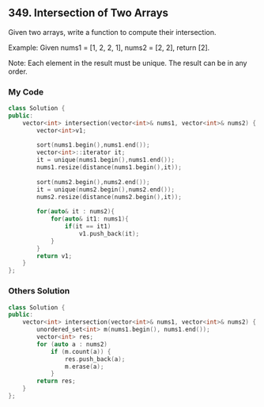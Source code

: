 ## 349. Intersection of Two Arrays
Given two arrays, write a function to compute their intersection.

Example:
Given nums1 = [1, 2, 2, 1], nums2 = [2, 2], return [2].

Note:
Each element in the result must be unique.
The result can be in any order.

### My Code
```c++
class Solution {
public:
    vector<int> intersection(vector<int>& nums1, vector<int>& nums2) {
        vector<int>v1;
        
        sort(nums1.begin(),nums1.end());
        vector<int>::iterator it;
        it = unique(nums1.begin(),nums1.end());
        nums1.resize(distance(nums1.begin(),it));
        
        sort(nums2.begin(),nums2.end());
        it = unique(nums2.begin(),nums2.end());
        nums2.resize(distance(nums2.begin(),it));
        
        for(auto& it : nums2){
            for(auto& it1: nums1){
                if(it == it1)
                    v1.push_back(it);
            }
        }
        return v1;
    }
};
```

### Others Solution
```c++
class Solution {
public:
    vector<int> intersection(vector<int>& nums1, vector<int>& nums2) {
        unordered_set<int> m(nums1.begin(), nums1.end());
        vector<int> res;
        for (auto a : nums2)
            if (m.count(a)) {
                res.push_back(a);
                m.erase(a);
            }
        return res;
    }
};
```
